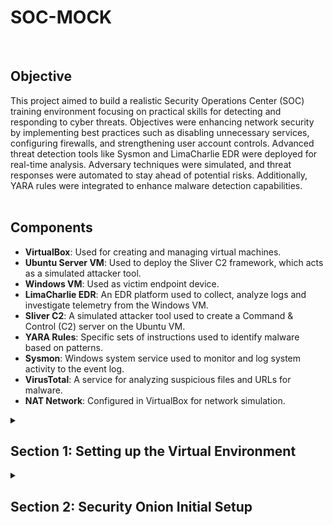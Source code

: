 
# SOC-MOCK
<br>

## Objective

This project aimed to build a realistic Security Operations Center (SOC) training environment focusing on practical skills for detecting and responding to cyber threats.
Objectives were enhancing network security by implementing best practices such as disabling unnecessary services, configuring firewalls, and strengthening user account controls. Advanced threat detection tools like Sysmon and LimaCharlie EDR were deployed for real-time analysis. Adversary techniques were simulated, and threat responses were automated to stay ahead of potential risks. Additionally, YARA rules were integrated to enhance malware detection capabilities.
<br><br>

## Components

- **VirtualBox**: Used for creating and managing virtual machines.
- **Ubuntu Server VM**: Used to deploy the Sliver C2 framework, which acts as a simulated attacker tool.
- **Windows VM**: Used as victim endpoint device.
- **LimaCharlie EDR**: An EDR platform used to collect, analyze logs and investigate telemetry from the Windows VM.
- **Sliver C2**: A simulated attacker tool used to create a Command & Control (C2) server on the Ubuntu VM.
- **YARA Rules**: Specific sets of instructions used to identify malware based on patterns.
- **Sysmon**: Windows system service used to monitor and log system activity to the event log.
- **VirusTotal**: A service for analyzing suspicious files and URLs for malware.
- **NAT Network**: Configured in VirtualBox for network simulation.

<details>
  <summary><h2><b>Section 1: Setting up the Virtual Environment</b></h2></summary>
  This section will guide through the setup of virtual environment using VirtualBox (If you want you, can use VMware as well). Configure a NAT network and install two virtual machines – one for Ubuntu Server and another for a Windows 10. <br><br>

  - **Step 1: Download and setup Virtualbox**:  
    You can download Virtualbox from here. Setup is pretty straightforward
    <br><br>
  - **Step 2: Create a New VM for Windows 10**:  
   Next, set up a new virtual machine in VirtualBox for Windows 10.
    - Create it with following minimum specs:
      - RAM: Approx 2 GB
      - Processors: 2 CPU cores
      - Hard Disk Storage: 50 GB
    <br><br>
    
  - **Step 3: Create a New VM for Ubuntu Server**:  
    Now, set up a new virtual machine in VirtualBox for Ubuntu Server.
    - Create it with following minimum specs:
      - RAM: Approx 2 GB
      - Processors: 2 CPU cores
      - Hard Disk Storage: 20 GB
    - During OS install, leave defaults as is
  ![Image](https://imgur.com/GDfOZmg.png)
    <br><br>
    - After installation it should look like this:
  ![Image](https://imgur.com/9VNGxVp.png)
    <br><br>
       
  - **Step 3: Configure Windows VM**:  
    Permanently disable Microsoft Defender so it doesn’t interfere with the fun stuff we’re planning. This is pretty tricky (especially in Windows 11) as Defender will turn itself back on.
1. Disable Tamper Protection
- Go to "Windows Security"
- Click “Virus & threat protection”
- Under “Virus & threat protection settings” click “Manage settings”
- Toggle OFF the “Tamper Protection” switch. When prompted, click “Yes”
![Image](https://imgur.com/iTuPTwi.png)
- Toggle every other option OFF as well
2. Permanently Disable Defender via Group Policy Editor
- Click the “Start” menu icon
- Type “cmd” into the search bar within the Start Menu
- Right+Click “Command Prompt” and click “Run as administrator”
- Run the following command
''' gpedit.msc '''
- Inside the Local Group Policy Editor
- Click Computer Configuration > Administrative Templates > Windows Components > Microsoft Defender Antivirus
- Double-click “Turn off Microsoft Defender Antivirus”
- Select “Enabled” (If you enable this policy setting, Defender doesn't run, and will not scan for malware or other potentially unwanted software)
- Click "Apply"
![Image](https://imgur.com/9bsP5Lf.png)
3. Permanently Disable Defender via Registry
- From the same administrative cmd, copy/paste this command and press Enter
'''
REG ADD "hklm\software\policies\microsoft\windows defender" /v DisableAntiSpyware /t REG_DWORD /d 1 /f
'''
4. Prepare to boot into Safe Mode to disable all Defender services
- Click the “Start” menu icon
- Type “msconfig” into the search bar
- Go to “Boot” tab and select “Boot Options”
- Check the box for “Safe boot” and “Minimal”
![Image](https://imgur.com/0K1OBWq.png)
- Click Apply and OK
- System will restart into Safe Mode

5. Now, in Safe Mode, we’ll disable some services via the Registry
- Click the “Win + R"
- Type “regedit” into the search bar and hit Enter
- For each of the following registry locations, browse to the key, find the “Start” value, and change it to "4"
![Image](https://imgur.com/IWskQZt.png)
  - Computer\HKEY_LOCAL_MACHINE\SYSTEM\CurrentControlSet\Services\Sense
  - Computer\HKEY_LOCAL_MACHINE\SYSTEM\CurrentControlSet\Services\WdBoot
  - Computer\HKEY_LOCAL_MACHINE\SYSTEM\CurrentControlSet\Services\WinDefend
  - Computer\HKEY_LOCAL_MACHINE\SYSTEM\CurrentControlSet\Services\WdNisDrv
  - Computer\HKEY_LOCAL_MACHINE\SYSTEM\CurrentControlSet\Services\WdNisSvc
  - Computer\HKEY_LOCAL_MACHINE\SYSTEM\CurrentControlSet\Services\WdFilter
6.Leave Safe Mode the same way we got into it
- Uncheck the box for “Safe boot”
- System will restart into normal desktop environment, hopefully Defender-free
    <br><br>
</details>

<details>
  <summary><h2><b>Section 2: Security Onion Initial Setup</b></h2></summary>
  Lets setup up and configure our Security Onion (NSM) Network Security Monitoring solution<br><br>
</details>